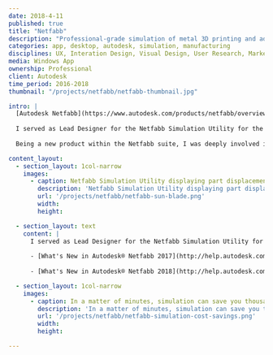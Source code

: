 ```yaml
---
date: 2018-4-11
published: true
title: "Netfabb"
description: "Professional-grade simulation of metal 3D printing and additive manufacturing processes"
categories: app, desktop, autodesk, simulation, manufacturing
disciplines: UX, Interation Design, Visual Design, User Research, Market Research
media: Windows App
ownership: Professional
client: Autodesk
time_period: 2016-2018
thumbnail: "/projects/netfabb/netfabb-thumbnail.jpg"

intro: |
  [Autodesk Netfabb](https://www.autodesk.com/products/netfabb/overview) is a suite of tools for streamlining and optimizing additive manufacturing processes. 
  
  I served as Lead Designer for the Netfabb Simulation Utility for the 2017 and 2018 product releases. The application enables engineers to simulate professional-grade metal printing processes for complex parts in order to [predict distortion](https://blogs.autodesk.com/netfabb/2018/10/30/netfabb-simulation-research-validation-distortion-compensation/), [alleviate support structure failure](https://blogs.autodesk.com/netfabb/2018/06/12/netfabb-simulation-research-validation-support-failure-prediction/), and [avoid potential damage](https://blogs.autodesk.com/netfabb/2018/06/12/netfabb-simulation-research-validation-moving-source/) to machines & hardware. Metal printing is inherently expensive and time-consuming, so using simulation to avoid errors is a major cost saver for our customers. 
  
  Being a new product within the Netfabb suite, I was deeply involved in market, industry, and user research. This also enabled me to get my first exposure to product management, as I was more involved than ever in strategic planning and formulating the product roadmap. Our small team was able to function like a startup within the larger company, working closely with early adopters and moving fast to test our hypotheses in working code as part of a tight feedback loop with real users. 

content_layout:
  - section_layout: 1col-narrow
    images:
      - caption: Netfabb Simulation Utility displaying part displacement results
        description: 'Netfabb Simulation Utility displaying part displacement results'
        url: '/projects/netfabb/netfabb-sun-blade.png'
        width:
        height:

  - section_layout: text
    content: |
      I served as Lead Designer for the Netfabb Simulation Utility for the 2017 and 2018 product releases. For a full list of _What's New_ by version:
        
      - [What's New in Autodesk® Netfabb 2017](http://help.autodesk.com/view/NETF/2017/ENU/?guid=GUID-6EAF21B6-F2E0-4F1A-AB42-ABFC119133AB)
      
      - [What's New in Autodesk® Netfabb 2018](http://help.autodesk.com/view/NETF/2018/ENU/?guid=GUID-66C2312A-BE6C-4513-9865-BC2ADDF78B9E)

  - section_layout: 1col-narrow
    images:
      - caption: In a matter of minutes, simulation can save you thousands of dollars in costs and hours of time
        description: 'In a matter of minutes, simulation can save you thousands of dollars in costs and hours of time'
        url: '/projects/netfabb/netfabb-simulation-cost-savings.png'
        width:
        height:

---
```

